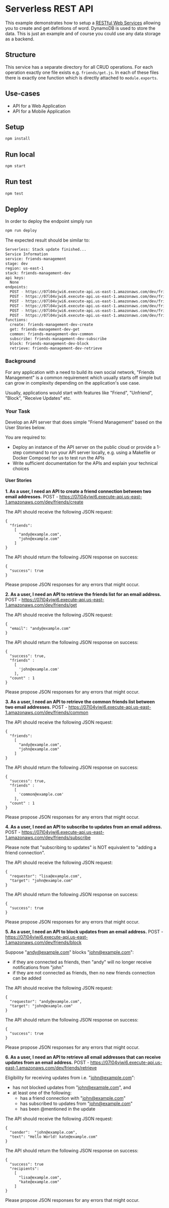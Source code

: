 # Serverless REST API

This example demonstrates how to setup a [RESTful Web Services](https://en.wikipedia.org/wiki/Representational_state_transfer#Applied_to_web_services) allowing you to create and get defintions of word. DynamoDB is used to store the data. This is just an example and of course you could use any data storage as a backend.

## Structure

This service has a separate directory for all CRUD operations. For each operation exactly one file exists e.g. `friends/get.js`. In each of these files there is exactly one function which is directly attached to `module.exports`.

## Use-cases

- API for a Web Application
- API for a Mobile Application

## Setup

```bash
npm install
```

## Run local

```bash
npm start
```

## Run test

```bash
npm test
```

## Deploy

In order to deploy the endpoint simply run

```bash
npm run deploy
```

The expected result should be similar to:

```bash
Serverless: Stack update finished...
Service Information
service: friends-management
stage: dev
region: us-east-1
stack: friends-management-dev
api keys:
  None
endpoints:
  POST - https://07l04vjwi6.execute-api.us-east-1.amazonaws.com/dev/friends/create
  POST - https://07l04vjwi6.execute-api.us-east-1.amazonaws.com/dev/friends/get
  POST - https://07l04vjwi6.execute-api.us-east-1.amazonaws.com/dev/friends/common
  POST - https://07l04vjwi6.execute-api.us-east-1.amazonaws.com/dev/friends/subscribe
  POST - https://07l04vjwi6.execute-api.us-east-1.amazonaws.com/dev/friends/block
  POST - https://07l04vjwi6.execute-api.us-east-1.amazonaws.com/dev/friends/retrieve
functions:
  create: friends-management-dev-create
  get: friends-management-dev-get
  common: friends-management-dev-common
  subscribe: friends-management-dev-subscribe
  block: friends-management-dev-block
  retrieve: friends-management-dev-retrieve
```

### Background

For any application with a need to build its own social network, "Friends Management" is a common requirement
which usually starts off simple but can grow in complexity depending on the application's use case.

Usually, applications would start with features like "Friend", "Unfriend", "Block", "Receive Updates" etc.

### Your Task

Develop an API server that does simple "Friend Management" based on the User Stories below.

You are required to:

- Deploy an instance of the API server on the public cloud or provide a 1-step command to run your API server locally, e.g. using a Makefile or Docker Compose) for us to test run the APIs
- Write sufficient documentation for the APIs and explain your technical choices

#### User Stories

**1. As a user, I need an API to create a friend connection between two email addresses.**
POST - https://07l04vjwi6.execute-api.us-east-1.amazonaws.com/dev/friends/create

The API should receive the following JSON request:

```
{
  "friends":
    [
      "andy@example.com",
      "john@example.com"
    ]
}
```

The API should return the following JSON response on success:

```
{
  "success": true
}
```

Please propose JSON responses for any errors that might occur.

**2. As a user, I need an API to retrieve the friends list for an email address.**
POST - https://07l04vjwi6.execute-api.us-east-1.amazonaws.com/dev/friends/get

The API should receive the following JSON request:

```
{
  "email": "andy@example.com"
}
```

The API should return the following JSON response on success:

```
{
  "success": true,
  "friends" :
    [
      'john@example.com'
    ],
  "count" : 1
}
```

Please propose JSON responses for any errors that might occur.

**3. As a user, I need an API to retrieve the common friends list between two email addresses.**
POST - https://07l04vjwi6.execute-api.us-east-1.amazonaws.com/dev/friends/common

The API should receive the following JSON request:

```
{
  "friends":
    [
      "andy@example.com",
      "john@example.com"
    ]
}
```

The API should return the following JSON response on success:

```
{
  "success": true,
  "friends" :
    [
      'common@example.com'
    ],
  "count" : 1
}
```

Please propose JSON responses for any errors that might occur.

**4. As a user, I need an API to subscribe to updates from an email address.**
POST - https://07l04vjwi6.execute-api.us-east-1.amazonaws.com/dev/friends/subscribe

Please note that "subscribing to updates" is NOT equivalent to "adding a friend connection".

The API should receive the following JSON request:

```
{
  "requestor": "lisa@example.com",
  "target": "john@example.com"
}
```

The API should return the following JSON response on success:

```
{
  "success": true
}
```

Please propose JSON responses for any errors that might occur.

**5. As a user, I need an API to block updates from an email address.**
POST - https://07l04vjwi6.execute-api.us-east-1.amazonaws.com/dev/friends/block

Suppose "andy@example.com" blocks "john@example.com":

- if they are connected as friends, then "andy" will no longer receive notifications from "john"
- if they are not connected as friends, then no new friends connection can be added

The API should receive the following JSON request:

```
{
  "requestor": "andy@example.com",
  "target": "john@example.com"
}
```

The API should return the following JSON response on success:

```
{
  "success": true
}
```

Please propose JSON responses for any errors that might occur.

**6. As a user, I need an API to retrieve all email addresses that can receive updates from an email address.**
POST - https://07l04vjwi6.execute-api.us-east-1.amazonaws.com/dev/friends/retrieve

Eligibility for receiving updates from i.e. "john@example.com":

- has not blocked updates from "john@example.com", and
- at least one of the following:
  - has a friend connection with "john@example.com"
  - has subscribed to updates from "john@example.com"
  - has been @mentioned in the update

The API should receive the following JSON request:

```
{
  "sender":  "john@example.com",
  "text": "Hello World! kate@example.com"
}
```

The API should return the following JSON response on success:

```
{
  "success": true
  "recipients":
    [
      "lisa@example.com",
      "kate@example.com"
    ]
}
```

Please propose JSON responses for any errors that might occur.
